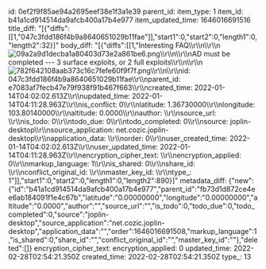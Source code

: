 id: 0ef2f9f85ae94a2695eef38e1f3a1e39
parent_id: 
item_type: 1
item_id: b41a1cd914514da9afcb400a17b4e977
item_updated_time: 1646016691516
title_diff: "[{\"diffs\":[[1,\"047c3fdd186f4b9a8640651029b11fae\"]],\"start1\":0,\"start2\":0,\"length1\":0,\"length2\":32}]"
body_diff: "[{\"diffs\":[[1,\"Interesting FAQ\\\r\\\n\\\r\\\n![09a2a9d1decba1a80403d73e2a861be6.png](:/679f58d8ebd74d8d89c4ce9fcd4f45a1)\\\r\\\n\\\r\\\nAD must be completed --- 3 surface exploits, or 2 full exploits\\\r\\\n\\\r\\\n![782f642108aab373c16c7fefe60f9f7f.png](:/ee149c1f998346e3af132037a62e6d6b)\\\r\\\n\\\r\\\nid: 047c3fdd186f4b9a8640651029b11fae\\\r\\\nparent_id: e7083af7fecb47e79f938f91b467f663\\\r\\\ncreated_time: 2022-01-14T04:02:02.613Z\\\r\\\nupdated_time: 2022-01-14T04:11:28.963Z\\\r\\\nis_conflict: 0\\\r\\\nlatitude: 1.36730000\\\r\\\nlongitude: 103.80140000\\\r\\\naltitude: 0.0000\\\r\\\nauthor: \\\r\\\nsource_url: \\\r\\\nis_todo: 0\\\r\\\ntodo_due: 0\\\r\\\ntodo_completed: 0\\\r\\\nsource: joplin-desktop\\\r\\\nsource_application: net.cozic.joplin-desktop\\\r\\\napplication_data: \\\r\\\norder: 0\\\r\\\nuser_created_time: 2022-01-14T04:02:02.613Z\\\r\\\nuser_updated_time: 2022-01-14T04:11:28.963Z\\\r\\\nencryption_cipher_text: \\\r\\\nencryption_applied: 0\\\r\\\nmarkup_language: 1\\\r\\\nis_shared: 0\\\r\\\nshare_id: \\\r\\\nconflict_original_id: \\\r\\\nmaster_key_id: \\\r\\\ntype_: 1\"]],\"start1\":0,\"start2\":0,\"length1\":0,\"length2\":890}]"
metadata_diff: {"new":{"id":"b41a1cd914514da9afcb400a17b4e977","parent_id":"fb73d1d872ce4ee6ab184091f1e4c67b","latitude":"0.00000000","longitude":"0.00000000","altitude":"0.0000","author":"","source_url":"","is_todo":0,"todo_due":0,"todo_completed":0,"source":"joplin-desktop","source_application":"net.cozic.joplin-desktop","application_data":"","order":1646016691508,"markup_language":1,"is_shared":0,"share_id":"","conflict_original_id":"","master_key_id":""},"deleted":[]}
encryption_cipher_text: 
encryption_applied: 0
updated_time: 2022-02-28T02:54:21.350Z
created_time: 2022-02-28T02:54:21.350Z
type_: 13